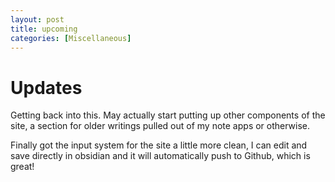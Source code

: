 ```yaml
---
layout: post
title: upcoming
categories: [Miscellaneous]
---
```


# Updates

Getting back into this. May actually start putting up other components of the site, a section for older writings pulled out of my note apps or otherwise.

Finally got the input system for the site a little more clean, I can edit and save directly in obsidian and it will automatically push to Github, which is great!